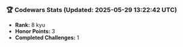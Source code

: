 ### 🏆 Codewars Stats (Updated: 2025-05-29 13:22:42 UTC)

- **Rank:** 8 kyu
- **Honor Points:** 3
- **Completed Challenges:** 1
